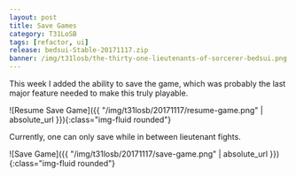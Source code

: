 ```yaml
---
layout: post
title: Save Games
category: T31LoSB
tags: [refactor, ui]
release: bedsui-Stable-20171117.zip
banner: /img/t31losb/the-thirty-one-lieutenants-of-sorcerer-bedsui.png
---
```


This week I added the ability to save the game, which was probably the last major feature needed to make this truly playable.

![Resume Save Game]({{ "/img/t31losb/20171117/resume-game.png" | absolute_url }}){:class="img-fluid rounded"}

Currently, one can only save while in between lieutenant fights.

![Save Game]({{ "/img/t31losb/20171117/save-game.png" | absolute_url }}){:class="img-fluid rounded"}
